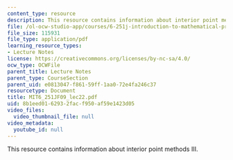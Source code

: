 ```yaml
---
content_type: resource
description: This resource contains information about interior point methods III.
file: /ol-ocw-studio-app/courses/6-251j-introduction-to-mathematical-programming-fall-2009/8b1eed0162932facf950af59e1423d05_MIT6_251JF09_lec22.pdf
file_size: 115931
file_type: application/pdf
learning_resource_types:
- Lecture Notes
license: https://creativecommons.org/licenses/by-nc-sa/4.0/
ocw_type: OCWFile
parent_title: Lecture Notes
parent_type: CourseSection
parent_uid: e0813047-f861-59ff-1aa0-72e4fa246c37
resourcetype: Document
title: MIT6_251JF09_lec22.pdf
uid: 8b1eed01-6293-2fac-f950-af59e1423d05
video_files:
  video_thumbnail_file: null
video_metadata:
  youtube_id: null
---
```

This resource contains information about interior point methods III.